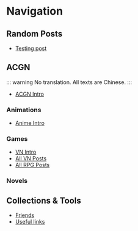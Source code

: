 <div id="generated-toc" style="display: none"></div>

# Navigation


## Random Posts

- [Testing post](/blog/test/)

## ACGN

::: warning
No translation. All texts are Chinese.
:::

- [ACGN Intro](/blog/acg/Intro/)

### Animations

- [Anime Intro](/blog/acg/anime/Intro/)

### Games

- [VN Intro](/blog/acg/vn/Intro/)
- [All VN Posts](/blog/tag/VN/)
- [All RPG Posts](/blog/tag/rpg)

### Novels

## Collections & Tools

- [Friends](/blog/posts/collections/Friends/)
- [Useful links](/blog/posts/collections/Links/)
